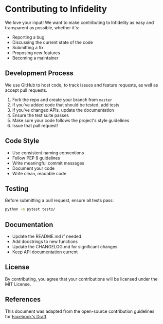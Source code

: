 # Contributing to Infidelity

We love your input! We want to make contributing to Infidelity as easy and transparent as possible, whether it's:

- Reporting a bug
- Discussing the current state of the code
- Submitting a fix
- Proposing new features
- Becoming a maintainer

## Development Process

We use GitHub to host code, to track issues and feature requests, as well as accept pull requests.

1. Fork the repo and create your branch from `master`
2. If you've added code that should be tested, add tests
3. If you've changed APIs, update the documentation
4. Ensure the test suite passes
5. Make sure your code follows the project's style guidelines
6. Issue that pull request!

## Code Style

- Use consistent naming conventions
- Follow PEP 8 guidelines
- Write meaningful commit messages
- Document your code
- Write clean, readable code

## Testing

Before submitting a pull request, ensure all tests pass:

```bash
python -m pytest tests/
```

## Documentation

- Update the README.md if needed
- Add docstrings to new functions
- Update the CHANGELOG.md for significant changes
- Keep API documentation current

## License

By contributing, you agree that your contributions will be licensed under the MIT License.

## References

This document was adapted from the open-source contribution guidelines for [Facebook's Draft](https://github.com/facebook/draft-js/blob/master/CONTRIBUTING.md). 